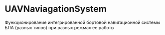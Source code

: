 # UAVNaviagationSystem
Функционирование интегрированной бортовой навигационной системы БЛА (разных типов) при разных режмах ее работы 
